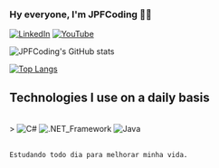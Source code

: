 ### Hy everyone, I'm JPFCoding 🖐🏻

[![LinkedIn](https://img.shields.io/badge/LinkedIn-0077B5?style=for-the-badge&logo=linkedin&logoColor=white)](https://www.linkedin.com/in/jo%C3%A3o-paulo-ferreira-ferreira-77414a308/)
[![YouTube](https://img.shields.io/badge/YouTube-FF0000?style=for-the-badge&logo=youtube&logoColor=white)](https://www.youtube.com/@DePaulo6699)

![JPFCoding's GitHub stats](https://github-readme-stats.vercel.app/api?username=JPFCoding&show_icons=true&theme=merko)

[![Top Langs](https://github-readme-stats.vercel.app/api/top-langs/?username=JPFCoding&layout=donut)](https://github.com/anuraghazra/github-readme-stats)

## Technologies I use on a daily basis

<div style="display: inline_block"><br/>>
<img alignt="center" alt="C#" src="https://img.shields.io/badge/C%23-239120?style=for-the-badge&logo=c-sharp&logoColor=white" />
<img alignt="center" alt=".NET_Framework" src="https://img.shields.io/badge/.NET-5C2D91?style=for-the-badge&logo=.net&logoColor=white" />
<img alignt="center" alt="Java" src="https://img.shields.io/badge/Java-ED8B00?style=for-the-badge&logo=openjdk&logoColor=white" />
</div><br/>

    Estudando todo dia para melhorar minha vida.
